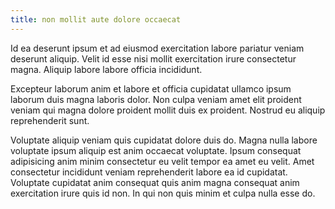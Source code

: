 ```yaml
---
title: non mollit aute dolore occaecat
---
```


Id ea deserunt ipsum et ad eiusmod exercitation labore pariatur veniam deserunt aliquip. Velit id esse nisi mollit exercitation irure consectetur magna. Aliquip labore labore officia incididunt.

Excepteur laborum anim et labore et officia cupidatat ullamco ipsum laborum duis magna laboris dolor. Non culpa veniam amet elit proident veniam qui magna dolore proident mollit duis ex proident. Nostrud eu aliquip reprehenderit sunt.

Voluptate aliquip veniam quis cupidatat dolore duis do. Magna nulla labore voluptate ipsum aliquip est anim occaecat voluptate. Ipsum consequat adipisicing anim minim consectetur eu velit tempor ea amet eu velit. Amet consectetur incididunt veniam reprehenderit labore ea id cupidatat. Voluptate cupidatat anim consequat quis anim magna consequat anim exercitation irure quis id non. In qui non quis minim et culpa nulla esse do.
